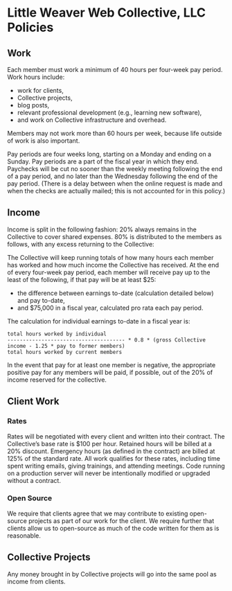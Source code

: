 Little Weaver Web Collective, LLC Policies
==========================================

Work
----

Each member must work a minimum of 40 hours per four-week pay period. Work hours include:

* work for clients,
* Collective projects,
* blog posts,
* relevant professional development (e.g., learning new software),
* and work on Collective infrastructure and overhead.

Members may not work more than 60 hours per week, because life outside of work is also important.

Pay periods are four weeks long, starting on a Monday and ending on a Sunday. Pay periods are a part of the fiscal year in which they end. Paychecks will be cut no sooner than the weekly meeting following the end of a pay period, and no later than the Wednesday following the end of the pay period. (There is a delay between when the online request is made and when the checks are actually mailed; this is not accounted for in this policy.)


Income
------

Income is split in the following fashion: 20% always remains in the Collective to cover shared expenses. 80% is distributed to the members as follows, with any excess returning to the Collective:

The Collective will keep running totals of how many hours each member has worked and how much income the Collective has received. At the end of every four-week pay period, each member will receive pay up to the least of the following, if that pay will be at least $25:

* the difference between earnings to-date (calculation detailed below) and pay to-date,
* and $75,000 in a fiscal year, calculated pro rata each pay period.

The calculation for individual earnings to-date in a fiscal year is:

    total hours worked by individual
    -------------------------------------- * 0.8 * (gross Collective income - 1.25 * pay to former members)
    total hours worked by current members

In the event that pay for at least one member is negative, the appropriate positive pay for any members will be paid, if possible, out of the 20% of income reserved for the collective.


Client Work
-----------

### Rates

Rates will be negotiated with every client and written into their contract. The Collective’s base rate is $100 per hour. Retained hours will be billed at a 20% discount. Emergency hours (as defined in the contract) are billed at 125% of the standard rate. All work qualifies for these rates, including time spent writing emails, giving trainings, and attending meetings. Code running on a production server will never be intentionally modified or upgraded without a contract.

### Open Source

We require that clients agree that we may contribute to existing open-source projects as part of our work for the client. We require further that clients allow us to open-source as much of the code written for them as is reasonable.


Collective Projects
-------------------

Any money brought in by Collective projects will go into the same pool as income from clients.
